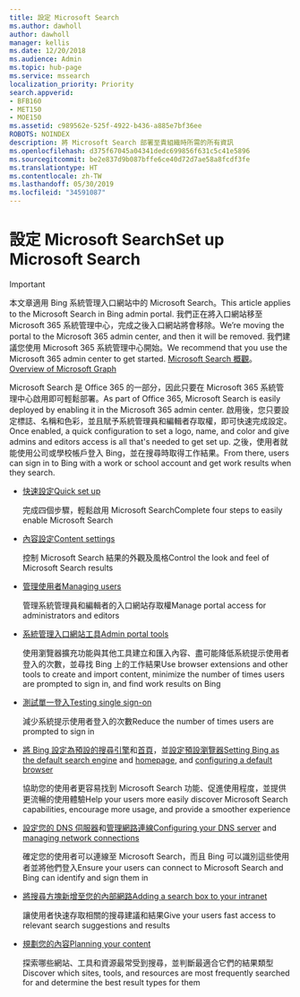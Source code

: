 ```yaml
---
title: 設定 Microsoft Search
ms.author: dawholl
author: dawholl
manager: kellis
ms.date: 12/20/2018
ms.audience: Admin
ms.topic: hub-page
ms.service: mssearch
localization_priority: Priority
search.appverid:
- BFB160
- MET150
- MOE150
ms.assetid: c989562e-525f-4922-b436-a885e7bf36ee
ROBOTS: NOINDEX
description: 將 Microsoft Search 部署至貴組織時所需的所有資訊
ms.openlocfilehash: d375f67045a04341dedc699856f631c5c41e5896
ms.sourcegitcommit: be2e837d9b087bffe6ce40d72d7ae58a8fcdf3fe
ms.translationtype: HT
ms.contentlocale: zh-TW
ms.lasthandoff: 05/30/2019
ms.locfileid: "34591087"
---
```

# <a name="set-up-microsoft-search"></a><span data-ttu-id="7eb56-103">設定 Microsoft Search</span><span class="sxs-lookup"><span data-stu-id="7eb56-103">Set up Microsoft Search</span></span>

> [!IMPORTANT]
> <span data-ttu-id="7eb56-104">本文章適用 Bing 系統管理入口網站中的 Microsoft Search。</span><span class="sxs-lookup"><span data-stu-id="7eb56-104">This article applies to the Microsoft Search in Bing admin portal.</span></span> <span data-ttu-id="7eb56-105">我們正在將入口網站移至 Microsoft 365 系統管理中心，完成之後入口網站將會移除。</span><span class="sxs-lookup"><span data-stu-id="7eb56-105">We’re moving the portal to the Microsoft 365 admin center, and then it will be removed.</span></span> <span data-ttu-id="7eb56-106">我們建議您使用 Microsoft 365 系統管理中心開始。</span><span class="sxs-lookup"><span data-stu-id="7eb56-106">We recommend that you use the Microsoft 365 admin center to get started.</span></span> <span data-ttu-id="7eb56-107">[Microsoft Search 概觀](overview-microsoft-search.md)。</span><span class="sxs-lookup"><span data-stu-id="7eb56-107">[Overview of Microsoft Graph](overview-microsoft-search.md)</span></span>
    
<span data-ttu-id="7eb56-108">Microsoft Search 是 Office 365 的一部分，因此只要在 Microsoft 365 系統管理中心啟用即可輕鬆部署。</span><span class="sxs-lookup"><span data-stu-id="7eb56-108">As part of Office 365, Microsoft Search is easily deployed by enabling it in the Microsoft 365 admin center.</span></span> <span data-ttu-id="7eb56-109">啟用後，您只要設定標誌、名稱和色彩，並且賦予系統管理員和編輯者存取權，即可快速完成設定。</span><span class="sxs-lookup"><span data-stu-id="7eb56-109">Once enabled, a quick configuration to set a logo, name, and color and give admins and editors access is all that's needed to get set up.</span></span> <span data-ttu-id="7eb56-110">之後，使用者就能使用公司或學校帳戶登入 Bing，並在搜尋時取得工作結果。</span><span class="sxs-lookup"><span data-stu-id="7eb56-110">From there, users can sign in to Bing with a work or school account and get work results when they search.</span></span>

- [<span data-ttu-id="7eb56-111">快速設定</span><span class="sxs-lookup"><span data-stu-id="7eb56-111">Quick set up</span></span>](quick-set-up.md)
    
    <span data-ttu-id="7eb56-112">完成四個步驟，輕鬆啟用 Microsoft Search</span><span class="sxs-lookup"><span data-stu-id="7eb56-112">Complete four steps to easily enable Microsoft Search</span></span>

- [<span data-ttu-id="7eb56-113">內容設定</span><span class="sxs-lookup"><span data-stu-id="7eb56-113">Content settings</span></span>](content-settings.md)
    
    <span data-ttu-id="7eb56-114">控制 Microsoft Search 結果的外觀及風格</span><span class="sxs-lookup"><span data-stu-id="7eb56-114">Control the look and feel of Microsoft Search results</span></span>
    
- [<span data-ttu-id="7eb56-115">管理使用者</span><span class="sxs-lookup"><span data-stu-id="7eb56-115">Managing users</span></span>](add-users.md)
    
    <span data-ttu-id="7eb56-116">管理系統管理員和編輯者的入口網站存取權</span><span class="sxs-lookup"><span data-stu-id="7eb56-116">Manage portal access for administrators and editors</span></span>
    
- [<span data-ttu-id="7eb56-117">系統管理入口網站工具</span><span class="sxs-lookup"><span data-stu-id="7eb56-117">Admin portal tools</span></span>](admin-portal-tools.md)
    
    <span data-ttu-id="7eb56-118">使用瀏覽器擴充功能與其他工具建立和匯入內容、盡可能降低系統提示使用者登入的次數，並尋找 Bing 上的工作結果</span><span class="sxs-lookup"><span data-stu-id="7eb56-118">Use browser extensions and other tools to create and import content, minimize the number of times users are prompted to sign in, and find work results on Bing</span></span>
    
- [<span data-ttu-id="7eb56-119">測試單一登入</span><span class="sxs-lookup"><span data-stu-id="7eb56-119">Testing single sign-on</span></span>](test-single-sign-on.md)
    
    <span data-ttu-id="7eb56-120">減少系統提示使用者登入的次數</span><span class="sxs-lookup"><span data-stu-id="7eb56-120">Reduce the number of times users are prompted to sign in</span></span>
    
- <span data-ttu-id="7eb56-121">[將 Bing 設定為預設的搜尋引擎](set-default-search-engine.md)和[首頁](set-default-homepage.md)，並[設定預設瀏覽器](set-default-browser.md)</span><span class="sxs-lookup"><span data-stu-id="7eb56-121">[Setting Bing as the default search engine](set-default-search-engine.md) and [homepage](set-default-homepage.md), and [configuring a default browser](set-default-browser.md)</span></span>
    
    <span data-ttu-id="7eb56-122">協助您的使用者更容易找到 Microsoft Search 功能、促進使用程度，並提供更流暢的使用體驗</span><span class="sxs-lookup"><span data-stu-id="7eb56-122">Help your users more easily discover Microsoft Search capabilities, encourage more usage, and provide a smoother experience</span></span>
    
- <span data-ttu-id="7eb56-123">[設定您的 DNS 伺服器](advanced-dns-configuration.md)和[管理網路連線](manage-network-connections.md)</span><span class="sxs-lookup"><span data-stu-id="7eb56-123">[Configuring your DNS server](advanced-dns-configuration.md) and [managing network connections](manage-network-connections.md)</span></span>
    
    <span data-ttu-id="7eb56-124">確定您的使用者可以連線至 Microsoft Search，而且 Bing 可以識別這些使用者並將他們登入</span><span class="sxs-lookup"><span data-stu-id="7eb56-124">Ensure your users can connect to Microsoft Search and Bing can identify and sign them in</span></span>

- [<span data-ttu-id="7eb56-125">將搜尋方塊新增至您的內部網路</span><span class="sxs-lookup"><span data-stu-id="7eb56-125">Adding a search box to your intranet</span></span>](add-a-search-box-to-your-intranet-site.md)

    <span data-ttu-id="7eb56-126">讓使用者快速存取相關的搜尋建議和結果</span><span class="sxs-lookup"><span data-stu-id="7eb56-126">Give your users fast access to relevant search suggestions and results</span></span>

- [<span data-ttu-id="7eb56-127">規劃您的內容</span><span class="sxs-lookup"><span data-stu-id="7eb56-127">Planning your content</span></span>](plan-your-content.md)
    
    <span data-ttu-id="7eb56-128">探索哪些網站、工具和資源最常受到搜尋，並判斷最適合它們的結果類型</span><span class="sxs-lookup"><span data-stu-id="7eb56-128">Discover which sites, tools, and resources are most frequently searched for and determine the best result types for them</span></span>

  

